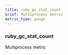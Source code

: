 ```yaml
---
title: ruby_gc_stat_count
brief: Multiprocess metric
metric_type: gauge
---
```

### ruby_gc_stat_count

Multiprocess metric